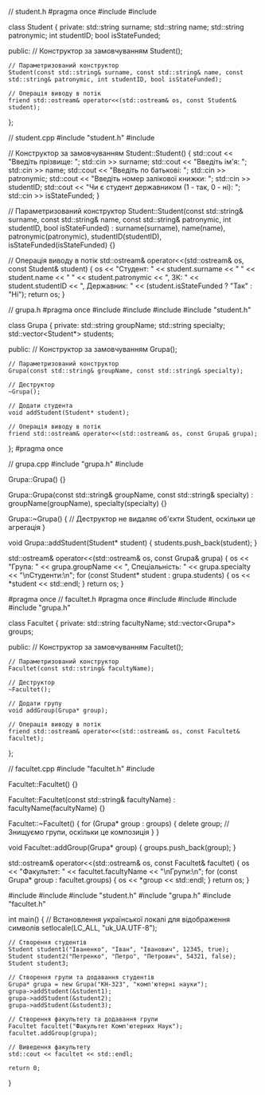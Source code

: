 // student.h
#pragma once
#include <iostream>
#include <string>

class Student {
private:
    std::string surname;
    std::string name;
    std::string patronymic;
    int studentID;
    bool isStateFunded;

public:
    // Конструктор за замовчуванням
    Student();

    // Параметризований конструктор
    Student(const std::string& surname, const std::string& name, const std::string& patronymic, int studentID, bool isStateFunded);

    // Операція виводу в потік
    friend std::ostream& operator<<(std::ostream& os, const Student& student);
};








// student.cpp
#include "student.h"
#include <iostream>

// Конструктор за замовчуванням
Student::Student() {
    std::cout << "Введіть прізвище: ";
    std::cin >> surname;
    std::cout << "Введіть ім'я: ";
    std::cin >> name;
    std::cout << "Введіть по батькові: ";
    std::cin >> patronymic;
    std::cout << "Введіть номер залікової книжки: ";
    std::cin >> studentID;
    std::cout << "Чи є студент державником (1 - так, 0 - ні): ";
    std::cin >> isStateFunded;
}

// Параметризований конструктор
Student::Student(const std::string& surname, const std::string& name, const std::string& patronymic, int studentID, bool isStateFunded)
    : surname(surname), name(name), patronymic(patronymic), studentID(studentID), isStateFunded(isStateFunded) {}

// Операція виводу в потік
std::ostream& operator<<(std::ostream& os, const Student& student) {
    os << "Студент: " << student.surname << " " << student.name << " " << student.patronymic << ", ЗК: " << student.studentID
        << ", Державник: " << (student.isStateFunded ? "Так" : "Ні");
    return os;
}









// grupa.h
#pragma once
#include <iostream>
#include <string>
#include <vector>
#include "student.h"

class Grupa {
private:
    std::string groupName;
    std::string specialty;
    std::vector<Student*> students;

public:
    // Конструктор за замовчуванням
    Grupa();

    // Параметризований конструктор
    Grupa(const std::string& groupName, const std::string& specialty);

    // Деструктор
    ~Grupa();

    // Додати студента
    void addStudent(Student* student);

    // Операція виводу в потік
    friend std::ostream& operator<<(std::ostream& os, const Grupa& grupa);
};
#pragma once











// grupa.cpp
#include "grupa.h"
#include <iostream>

Grupa::Grupa() {}

Grupa::Grupa(const std::string& groupName, const std::string& specialty)
    : groupName(groupName), specialty(specialty) {}

Grupa::~Grupa() {
    // Деструктор не видаляє об'єкти Student, оскільки це агрегація
}

void Grupa::addStudent(Student* student) {
    students.push_back(student);
}

std::ostream& operator<<(std::ostream& os, const Grupa& grupa) {
    os << "Група: " << grupa.groupName << ", Спеціальність: " << grupa.specialty << "\nСтуденти:\n";
    for (const Student* student : grupa.students) {
        os << *student << std::endl;
    }
    return os;
}












#pragma once
// facultet.h
#pragma once
#include <iostream>
#include <string>
#include <vector>
#include "grupa.h"

class Facultet {
private:
    std::string facultyName;
    std::vector<Grupa*> groups;

public:
    // Конструктор за замовчуванням
    Facultet();

    // Параметризований конструктор
    Facultet(const std::string& facultyName);

    // Деструктор
    ~Facultet();

    // Додати групу
    void addGroup(Grupa* group);

    // Операція виводу в потік
    friend std::ostream& operator<<(std::ostream& os, const Facultet& facultet);
};

















// facultet.cpp
#include "facultet.h"
#include <iostream>

Facultet::Facultet() {}

Facultet::Facultet(const std::string& facultyName) : facultyName(facultyName) {}

Facultet::~Facultet() {
    for (Grupa* group : groups) {
        delete group; // Знищуємо групи, оскільки це композиція
    }
}

void Facultet::addGroup(Grupa* group) {
    groups.push_back(group);
}

std::ostream& operator<<(std::ostream& os, const Facultet& facultet) {
    os << "Факультет: " << facultet.facultyName << "\nГрупи:\n";
    for (const Grupa* group : facultet.groups) {
        os << *group << std::endl;
    }
    return os;
}





























#include <locale>
#include <iostream>
#include "student.h"
#include "grupa.h"
#include "facultet.h"

int main() {
    // Встановлення української локалі для відображення символів
    setlocale(LC_ALL, "uk_UA.UTF-8");

    // Створення студентів
    Student student1("Іваненко", "Іван", "Іванович", 12345, true);
    Student student2("Петренко", "Петро", "Петрович", 54321, false);
    Student student3;

    // Створення групи та додавання студентів
    Grupa* grupa = new Grupa("КН-323", "комп'ютерні науки");
    grupa->addStudent(&student1);
    grupa->addStudent(&student2);
    grupa->addStudent(&student3);

    // Створення факультету та додавання групи
    Facultet facultet("Факультет Комп'ютерних Наук");
    facultet.addGroup(grupa);

    // Виведення факультету
    std::cout << facultet << std::endl;

    return 0;
}
